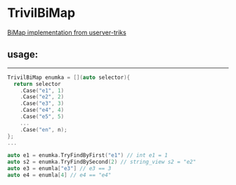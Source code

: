 # TrivilBiMap
[BiMap implementation from userver-triks](https://youtu.be/FcQC19CX-AY?t=1655)

## usage:
---
```c++
TrivilBiMap enumka = [](auto selector){
  return selector
    .Case("e1", 1)
    .Case("e2", 2)
    .Case("e3", 3)
    .Case("e4", 4)
    .Case("e5", 5)
    ...
    .Case("en", n);
};
...

auto e1 = enumka.TryFindByFirst("e1") // int e1 = 1
auto s2 = enumka.TryFindBySecond(2) // string_view s2 = "e2"
auto e3 = enumla["e3"] // e3 == 3
auto e4 = enumla[4] // e4 == "e4"
```
